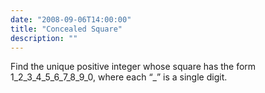```yaml
---
date: "2008-09-06T14:00:00"
title: "Concealed Square"
description: ""
---
```


<p>Find the unique positive integer whose square has the form 1_2_3_4_5_6_7_8_9_0, where each “_” is a single digit.</p>

